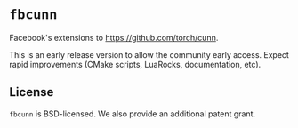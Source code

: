 <a id="fbcunn.README.`fbcunn`"></a>
# `fbcunn`

Facebook's extensions to https://github.com/torch/cunn.

This is an early release version to allow the community early access.
Expect rapid improvements (CMake scripts, LuaRocks, documentation, etc).

<a id="fbcunn.README.License"></a>
## License

`fbcunn` is BSD-licensed. We also provide an additional patent
grant.
